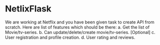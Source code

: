 # NetlixFlask

We are working at Netflix and you have been given task to create API from scratch. Here are list of features which should be there: a. Get the list of Movie/tv-series. b. Can update/delete/create movie/tv-series. [Optional] c. User registration and profile creation. d. User rating and reviews.
